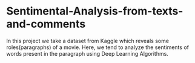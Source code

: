 # Sentimental-Analysis-from-texts-and-comments
In this project we take a dataset from Kaggle which reveals some roles(paragraphs) of a movie. Here, we tend to analyze the sentiments of words present in the paragraph using Deep Learning Algorithms.
